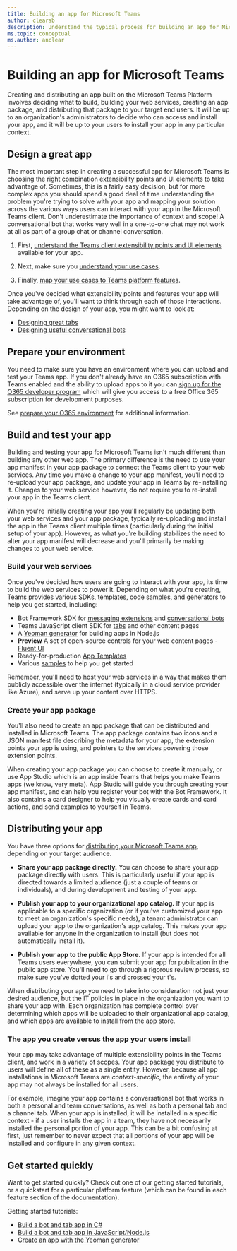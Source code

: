 ```yaml
---
title: Building an app for Microsoft Teams
author: clearab
description: Understand the typical process for building an app for Microsoft Teams.
ms.topic: conceptual
ms.author: anclear
---
```

# Building an app for Microsoft Teams

Creating and distributing an app built on the Microsoft Teams Platform involves deciding what to build, building your web services, creating an app package, and distributing that package to your target end users. It will be up to an organization's administrators to decide who can access and install your app, and it will be up to your users to install your app in any particular context.

## Design a great app

The most important step in creating a successful app for Microsoft Teams is choosing the right combination extensibility points and UI elements to take advantage of. Sometimes, this is a fairly easy decision, but for more complex apps you should spend a good deal of time understanding the problem you're trying to solve with your app and mapping your solution across the various ways users can interact with your app in the Microsoft Teams client. Don't underestimate the importance of context and scope! A conversational bot that works very well in a one-to-one chat may not work at all as part of a group chat or channel conversation.

1. First, [understand the Teams client extensibility points and UI elements](~/concepts/extensibility-points.md) available for your app.

2. Next, make sure you [understand your use cases](~/concepts/design/understand-use-cases.md).

3. Finally, [map your use cases to Teams platform features](~/concepts/design/map-use-cases.md).

Once you've decided what extensibility points and features your app will take advantage of, you'll want to think through each of those interactions. Depending on the design of your app, you might want to look at:

* [Designing great tabs](~/tabs/design/tabs.md)
* [Designing useful conversational bots](~/bots/design/bots.md)

## Prepare your environment

You need to make sure you have an environment where you can upload and test your Teams app. If you don't already have an O365 subscription with Teams enabled and the ability to upload apps to it you can [sign up for the O365 developer program](https://dev.office.com/devprogram) which will give you access to a free Office 365 subscription for development purposes.

See [prepare your O365 environment](~/concepts/build-and-test/prepare-your-o365-tenant.md) for additional information.

## Build and test your app

Building and testing your app for Microsoft Teams isn't much different than building any other web app. The primary difference is the need to use your app manifest in your app package to connect the Teams client to your web services. Any time you make a change to your app manifest, you'll need to re-upload your app package, and update your app in Teams by re-installing it. Changes to your web service however, do not require you to re-install your app in the Teams client.

When you're initially creating your app you'll regularly be updating both your web services and your app package, typically re-uploading and install the app in the Teams client multiple times (particularly during the initial setup of your app). However, as what you're building stabilizes the need to alter your app manifest will decrease and you'll primarily be making changes to your web service.

### Build your web services

Once you've decided how users are going to interact with your app, its time to build the web services to power it. Depending on what you're creating, Teams provides various SDKs, templates, code samples, and generators to help you get started, including:

* Bot Framework SDK for [messaging extensions](~/messaging-extensions/what-are-messaging-extensions.md) and [conversational bots](~/bots/what-are-bots.md)
* Teams JavaScript client SDK for [tabs](~/tabs/what-are-tabs.md) and other content pages
* A [Yeoman generator](~/tutorials/get-started-yeoman.md) for building apps in Node.js
* **Preview** A set of open-source controls for your web content pages - [Fluent UI](https://microsoft.github.io/fluent-ui-react/)
* Ready-for-production [App Templates](~/samples/app-templates.md)
* Various [samples](~/samples/code-samples.md) to help you get started

Remember, you'll need to host your web services in a way that makes them publicly accessible over the internet (typically in a cloud service provider like Azure), and serve up your content over HTTPS.

### Create your app package

You'll also need to create an app package that can be distributed and installed in Microsoft Teams. The app package contains two icons and a JSON manifest file describing the metadata for your app, the extension points your app is using, and pointers to the services powering those extension points.

When creating your app package you can choose to create it manually, or use App Studio which is an app inside Teams that helps you make Teams apps (we know, very meta). App Studio will guide you through creating your app manifest, and can help you register your bot with the Bot Framework. It also contains a card designer to help you visually create cards and card actions, and send examples to yourself in Teams.

## Distributing your app

You have three options for [distributing your Microsoft Teams app](~/concepts/deploy-and-publish/apps-publish.md), depending on your target audience.

* **Share your app package directly.** You can choose to share your app package directly with users. This is particularly useful if your app is directed towards a limited audience (just a couple of teams or individuals), and during development and testing of your app.
  
* **Publish your app to your organizational app catalog.** If your app is applicable to a specific organization (or if you've customized your app to meet an organization's specific needs), a tenant administrator can upload your app to the organization's app catalog. This makes your app available for anyone in the organization to install (but does not automatically install it).
  
* **Publish your app to the public App Store.** If your app is intended for all Teams users everywhere, you can submit your app for publication in the public app store. You'll need to go through a rigorous review process, so make sure you've dotted your i's and crossed your t's.

When distributing your app you need to take into consideration not just your desired audience, but the IT policies in place in the organization you want to share your app with. Each organization has complete control over determining which apps will be uploaded to their organizational app catalog, and which apps are available to install from the app store.

### The app you create versus the app your users install

Your app may take advantage of multiple extensibility points in the Teams client, and work in a variety of scopes. Your app package you distribute to users will define all of these as a single entity. However, because all app installations in Microsoft Teams are *context-specific*, the entirety of your app may not always be installed for all users.

For example, imagine your app contains a conversational bot that works in both a personal and team conversations, as well as both a personal tab and a channel tab. When your app is installed, it will be installed in a specific context - if a user installs the app in a team, they have not necessarily installed the personal portion of your app. This can be a bit confusing at first, just remember to never expect that all portions of your app will be installed and configure in any given context.

## Get started quickly

Want to get started quickly? Check out one of our getting started tutorials, or a quickstart for a particular platform feature (which can be found in each feature section of the documentation).

Getting started tutorials:

* [Build a bot and tab app in C#](~/tutorials/get-started-dotnet-app-studio.md)
* [Build a bot and tab app in JavaScript/Node.js](~/tutorials/get-started-nodejs-app-studio.md)
* [Create an app with the Yeoman generator](~/tutorials/get-started-yeoman.md)

